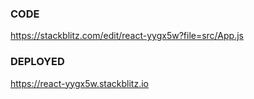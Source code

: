 ### CODE
https://stackblitz.com/edit/react-yygx5w?file=src/App.js

### DEPLOYED
https://react-yygx5w.stackblitz.io
